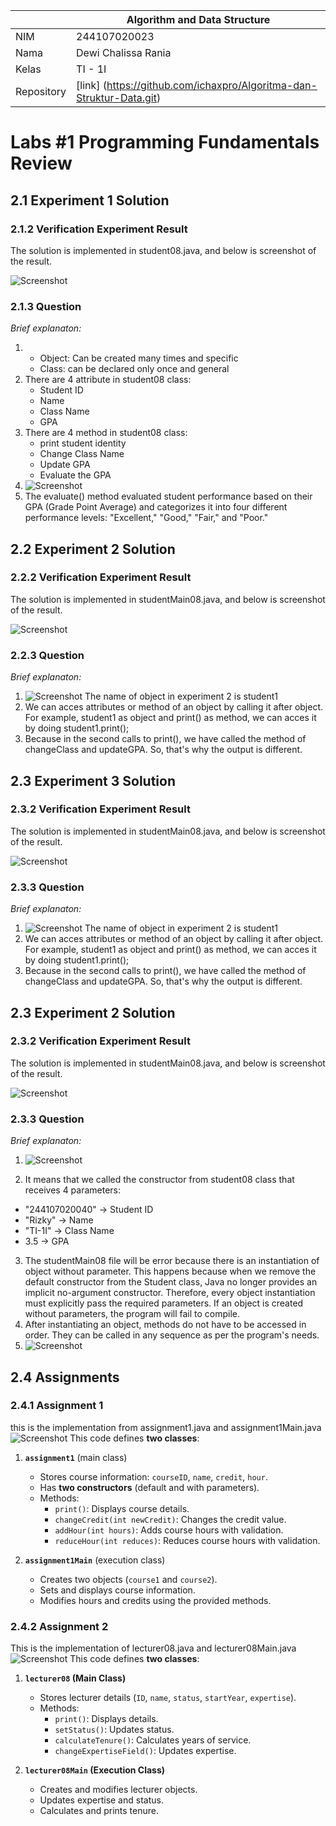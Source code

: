 |  | Algorithm and Data Structure |
|--|--|
| NIM |  244107020023|
| Nama |  Dewi Chalissa Rania |
| Kelas | TI - 1I |
| Repository | [link] (https://github.com/ichaxpro/Algoritma-dan-Struktur-Data.git) |

# Labs #1 Programming Fundamentals Review

## 2.1 Experiment 1 Solution
### 2.1.2 Verification Experiment Result
The solution is implemented in student08.java, and below is screenshot of the result.

![Screenshot](../Jobsheet_2/img/verification.png)

### 2.1.3 Question
*Brief explanaton:* 
1. - Object: Can be created many times and specific
   - Class: can be declared only once and general
2. There are 4 attribute in student08 class:
   - Student ID
   - Name
   - Class Name
   - GPA
3. There are 4 method in student08 class:
   - print student identity
   - Change Class Name
   - Update GPA
   - Evaluate the GPA
4. ![Screenshot](../Jobsheet_2/img/updateGPA.png)
5. The evaluate() method  evaluated student performance based on their GPA (Grade Point Average) and categorizes it into four different performance levels: "Excellent," "Good," "Fair," and "Poor."

## 2.2 Experiment 2 Solution
### 2.2.2 Verification Experiment Result
The solution is implemented in studentMain08.java, and below is screenshot of the result.

![Screenshot](../Jobsheet_2/img/verification2.png)

### 2.2.3 Question
*Brief explanaton:* 
1. ![Screenshot](../Jobsheet_2/img/soal1_experiment2.png)
The name of object in experiment 2 is student1
2. We can acces attributes or method of an object by calling it after object. For example, student1 as object and print() as method, we can acces it by doing student1.print();  
3. Because in the second calls to print(), we have called the method of changeClass and updateGPA. So, that's why the output is different.

## 2.3 Experiment 3 Solution
### 2.3.2 Verification Experiment Result
The solution is implemented in studentMain08.java, and below is screenshot of the result.

![Screenshot](../Jobsheet_2/img/verification3.png)

### 2.3.3 Question
*Brief explanaton:* 
1. ![Screenshot](../Jobsheet_2/img/soal1_experiment2.png)
The name of object in experiment 2 is student1
2. We can acces attributes or method of an object by calling it after object. For example, student1 as object and print() as method, we can acces it by doing student1.print();  
3. Because in the second calls to print(), we have called the method of changeClass and updateGPA. So, that's why the output is different.

## 2.3 Experiment 2 Solution
### 2.3.2 Verification Experiment Result
The solution is implemented in studentMain08.java, and below is screenshot of the result.

![Screenshot](../Jobsheet_2/img/verification3.png)

### 2.3.3 Question
*Brief explanaton:* 
1. ![Screenshot](../Jobsheet_2/img/soal1_experiment3.png)

2. It means that we called the constructor from student08 class that receives 4 parameters:
  - "244107020040" → Student ID
  - "Rizky" → Name
  - "TI-1I" → Class Name
  - 3.5 → GPA 
3. The studentMain08 file will be error because there is an instantiation of object without parameter. This happens because when we remove the default constructor from the Student class, Java no longer provides an implicit no-argument constructor. Therefore, every object instantiation must explicitly pass the required parameters. If an object is created without parameters, the program will fail to compile.
4. After instantiating an object, methods do not have to be accessed in order. They can be called in any sequence as per the program's needs.
5. ![Screenshot](../Jobsheet_2/img/soal5_experiment3.png)

## 2.4 Assignments
### 2.4.1 Assignment 1 
this is the implementation from assignment1.java and assignment1Main.java
![Screenshot](../Jobsheet_2/img/assigment1_jobsheet2.png)
This code defines **two classes**:  

1. **`assignment1`** (main class)  
   - Stores course information: `courseID`, `name`, `credit`, `hour`.  
   - Has **two constructors** (default and with parameters).  
   - Methods:  
     - `print()`: Displays course details.  
     - `changeCredit(int newCredit)`: Changes the credit value.  
     - `addHour(int hours)`: Adds course hours with validation.  
     - `reduceHour(int reduces)`: Reduces course hours with validation.  

2. **`assignment1Main`** (execution class)  
   - Creates two objects (`course1` and `course2`).  
   - Sets and displays course information.  
   - Modifies hours and credits using the provided methods.  

### 2.4.2 Assignment 2
This is the implementation of lecturer08.java and lecturer08Main.java
![Screenshot](../Jobsheet_2/img/assignment2_jobsheet2.png)
This code defines **two classes**:  

1. **`lecturer08` (Main Class)**  
   - Stores lecturer details (`ID`, `name`, `status`, `startYear`, `expertise`).  
   - Methods:  
     - `print()`: Displays details.  
     - `setStatus()`: Updates status.  
     - `calculateTenure()`: Calculates years of service.  
     - `changeExpertiseField()`: Updates expertise.  

2. **`lecturer08Main` (Execution Class)**  
   - Creates and modifies lecturer objects.  
   - Updates expertise and status.  
   - Calculates and prints tenure.  


